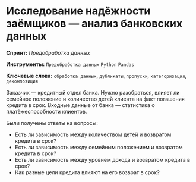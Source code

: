 # Исследование надёжности заёмщиков — анализ банковских данных

**Спринт:** *Предобработка данных*

**Инструменты:** `Предобработка данных` `Python` `Pandas`

**Ключевые слова:** `обработка данных`, `дубликаты`, `пропуски`, `категоризация`, `декомпозиция`

Заказчик — кредитный отдел банка. Нужно разобраться, влияет ли семейное положение и количество детей клиента на факт погашения кредита в срок. Входные данные от банка — статистика о платёжеспособности клиентов.

Были получены ответы на вопросы:
* Есть ли зависимость между количеством детей и возвратом кредита в срок?
* Есть ли зависимость между семейным положением и возвратом кредита в срок?
* Есть ли зависимость между уровнем дохода и возвратом кредита в срок?
* Как разные цели кредита влияют на его возврат в срок?
